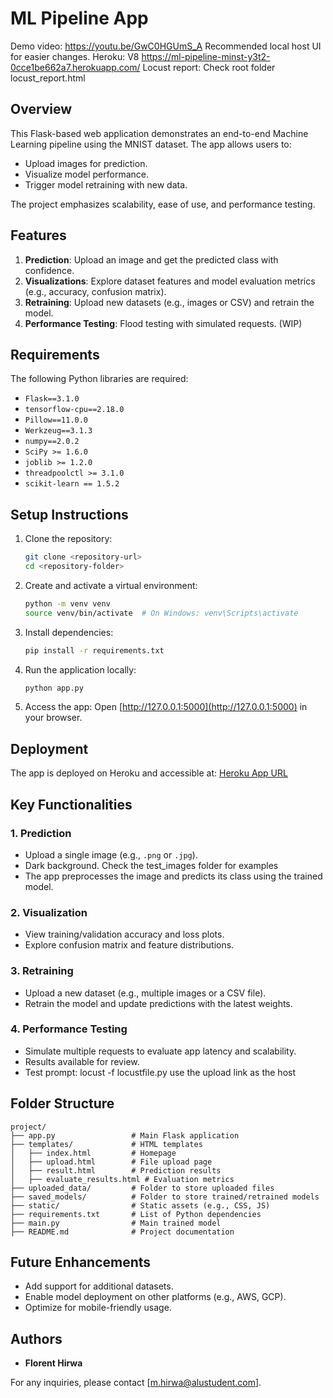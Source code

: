 # ML Pipeline App

Demo video: https://youtu.be/GwC0HGUmS_A
Recommended local host UI for easier changes.
Heroku: V8 https://ml-pipeline-minst-y3t2-0cce1be662a7.herokuapp.com/
Locust report: Check root folder locust_report.html

## Overview
This Flask-based web application demonstrates an end-to-end Machine Learning pipeline using the MNIST dataset. The app allows users to:

- Upload images for prediction.
- Visualize model performance.
- Trigger model retraining with new data.

The project emphasizes scalability, ease of use, and performance testing.

## Features
1. **Prediction**: Upload an image and get the predicted class with confidence.
2. **Visualizations**: Explore dataset features and model evaluation metrics (e.g., accuracy, confusion matrix).
3. **Retraining**: Upload new datasets (e.g., images or CSV) and retrain the model.
4. **Performance Testing**: Flood testing with simulated requests. (WIP)

## Requirements
The following Python libraries are required:

- `Flask==3.1.0`
- `tensorflow-cpu==2.18.0`
- `Pillow==11.0.0`
- `Werkzeug==3.1.3`
- `numpy==2.0.2`
- `SciPy >= 1.6.0`
- `joblib >= 1.2.0`
- `threadpoolctl >= 3.1.0`
- `scikit-learn == 1.5.2`

## Setup Instructions

1. Clone the repository:
   ```bash
   git clone <repository-url>
   cd <repository-folder>
   ```

2. Create and activate a virtual environment:
   ```bash
   python -m venv venv
   source venv/bin/activate  # On Windows: venv\Scripts\activate
   ```

3. Install dependencies:
   ```bash
   pip install -r requirements.txt
   ```

4. Run the application locally:
   ```bash
   python app.py
   ```

5. Access the app:
   Open [http://127.0.0.1:5000](http://127.0.0.1:5000) in your browser.

## Deployment
The app is deployed on Heroku and accessible at:
[Heroku App URL](https://ml-pipeline-minst-y3t2.herokuapp.com)

## Key Functionalities

### 1. **Prediction**
- Upload a single image (e.g., `.png` or `.jpg`).
- Dark background. Check the test_images folder for examples
- The app preprocesses the image and predicts its class using the trained model.

### 2. **Visualization**
- View training/validation accuracy and loss plots.
- Explore confusion matrix and feature distributions.

### 3. **Retraining**
- Upload a new dataset (e.g., multiple images or a CSV file).
- Retrain the model and update predictions with the latest weights.

### 4. **Performance Testing**
- Simulate multiple requests to evaluate app latency and scalability.
- Results available for review.
-  Test prompt: locust -f locustfile.py use the upload link as the host

## Folder Structure
```
project/
├── app.py                 # Main Flask application
├── templates/             # HTML templates
│   ├── index.html         # Homepage
│   ├── upload.html        # File upload page
│   ├── result.html        # Prediction results
│   ├── evaluate_results.html # Evaluation metrics
├── uploaded_data/         # Folder to store uploaded files
├── saved_models/          # Folder to store trained/retrained models
├── static/                # Static assets (e.g., CSS, JS)
├── requirements.txt       # List of Python dependencies
├── main.py                # Main trained model 
├── README.md              # Project documentation
```

## Future Enhancements
- Add support for additional datasets.
- Enable model deployment on other platforms (e.g., AWS, GCP).
- Optimize for mobile-friendly usage.

## Authors
- **Florent Hirwa**

For any inquiries, please contact [m.hirwa@alustudent.com].
